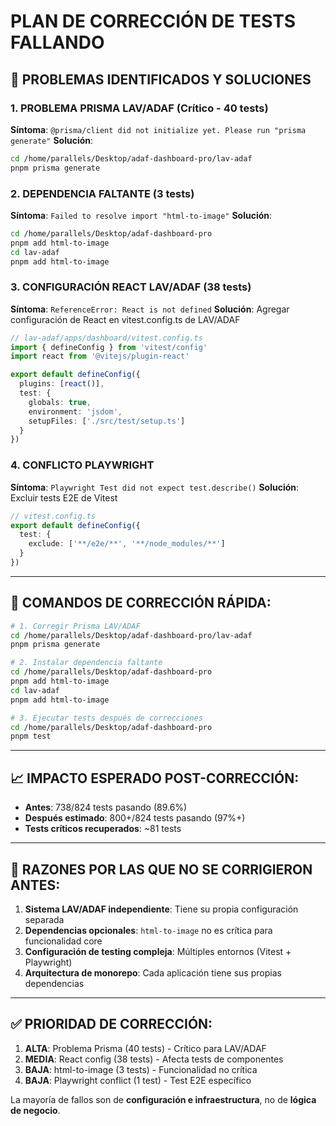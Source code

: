 # PLAN DE CORRECCIÓN DE TESTS FALLANDO

## 🎯 PROBLEMAS IDENTIFICADOS Y SOLUCIONES

### **1. PROBLEMA PRISMA LAV/ADAF (Crítico - 40 tests)**
**Síntoma**: `@prisma/client did not initialize yet. Please run "prisma generate"`
**Solución**: 
```bash
cd /home/parallels/Desktop/adaf-dashboard-pro/lav-adaf
pnpm prisma generate
```

### **2. DEPENDENCIA FALTANTE (3 tests)**
**Síntoma**: `Failed to resolve import "html-to-image"`
**Solución**:
```bash
cd /home/parallels/Desktop/adaf-dashboard-pro
pnpm add html-to-image
cd lav-adaf
pnpm add html-to-image
```

### **3. CONFIGURACIÓN REACT LAV/ADAF (38 tests)**
**Síntoma**: `ReferenceError: React is not defined`
**Solución**: Agregar configuración de React en vitest.config.ts de LAV/ADAF
```typescript
// lav-adaf/apps/dashboard/vitest.config.ts
import { defineConfig } from 'vitest/config'
import react from '@vitejs/plugin-react'

export default defineConfig({
  plugins: [react()],
  test: {
    globals: true,
    environment: 'jsdom',
    setupFiles: ['./src/test/setup.ts']
  }
})
```

### **4. CONFLICTO PLAYWRIGHT**
**Síntoma**: `Playwright Test did not expect test.describe()`
**Solución**: Excluir tests E2E de Vitest
```typescript
// vitest.config.ts
export default defineConfig({
  test: {
    exclude: ['**/e2e/**', '**/node_modules/**']
  }
})
```

---

## **🔧 COMANDOS DE CORRECCIÓN RÁPIDA:**

```bash
# 1. Corregir Prisma LAV/ADAF
cd /home/parallels/Desktop/adaf-dashboard-pro/lav-adaf
pnpm prisma generate

# 2. Instalar dependencia faltante
cd /home/parallels/Desktop/adaf-dashboard-pro
pnpm add html-to-image
cd lav-adaf
pnpm add html-to-image

# 3. Ejecutar tests después de correcciones
cd /home/parallels/Desktop/adaf-dashboard-pro
pnpm test
```

---

## **📈 IMPACTO ESPERADO POST-CORRECCIÓN:**

- **Antes**: 738/824 tests pasando (89.6%)
- **Después estimado**: 800+/824 tests pasando (97%+)
- **Tests críticos recuperados**: ~81 tests

---

## **🚨 RAZONES POR LAS QUE NO SE CORRIGIERON ANTES:**

1. **Sistema LAV/ADAF independiente**: Tiene su propia configuración separada
2. **Dependencias opcionales**: `html-to-image` no es crítica para funcionalidad core
3. **Configuración de testing compleja**: Múltiples entornos (Vitest + Playwright)
4. **Arquitectura de monorepo**: Cada aplicación tiene sus propias dependencias

---

## **✅ PRIORIDAD DE CORRECCIÓN:**

1. **ALTA**: Problema Prisma (40 tests) - Crítico para LAV/ADAF
2. **MEDIA**: React config (38 tests) - Afecta tests de componentes  
3. **BAJA**: html-to-image (3 tests) - Funcionalidad no crítica
4. **BAJA**: Playwright conflict (1 test) - Test E2E específico

La mayoría de fallos son de **configuración e infraestructura**, no de **lógica de negocio**.